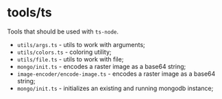 # tools/ts

Tools that should be used with `ts-node`.

- `utils/args.ts` - utils to work with arguments;
- `utils/colors.ts` - coloring utility;
- `utils/file.ts` - utils to work with file;
- `mongo/init.ts` - encodes a raster image as a base64 string;
- `image-encoder/encode-image.ts` - encodes a raster image as a base64 string;
- `mongo/init.ts` - initializes an existing and running mongodb instance;
